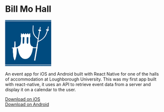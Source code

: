 # Bill Mo Hall

<img src="icon.jpg" width="150">

An event app for iOS and Android built with React Native for one of the halls of accommodation at Loughborough University. This was my first app built with react-native, it uses an API to retrieve event data from a server and display it on a calendar to the user.

[Download on iOS](https://itunes.apple.com/us/app/bill-mo-hall/id1151526098?mt=8) <br />
[Download on Android](https://play.google.com/store/apps/details?id=com.billmo_app&hl=en_GB)
